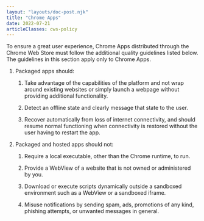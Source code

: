 ```yaml
---
layout: "layouts/doc-post.njk"
title: "Chrome Apps"
date: 2022-07-21
articleClasses: cws-policy
---
```


To ensure a great user experience, Chrome Apps distributed through the Chrome Web Store must follow
the additional quality guidelines listed below. The guidelines in this section apply only to Chrome
Apps.

1. Packaged apps should:

    1. Take advantage of the capabilities of the platform and not wrap around existing websites or
       simply launch a webpage without providing additional functionality.

    1. Detect an offline state and clearly message that state to the user.

    1. Recover automatically from loss of internet connectivity, and should resume normal
       functioning when connectivity is restored without the user having to restart the app.

1. Packaged and hosted apps should not:

    1. Require a local executable, other than the Chrome runtime, to run.

    1. Provide a WebView of a website that is not owned or administered by you.

    1. Download or execute scripts dynamically outside a sandboxed environment such as a WebView or
       a sandboxed iframe.

    1. Misuse notifications by sending spam, ads, promotions of any kind, phishing attempts, or
       unwanted messages in general.
